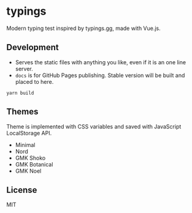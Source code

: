 # typings

Modern typing test inspired by typings.gg, made with Vue.js.

## Development

- Serves the static files with anything you like, even if it is an one line server.
- `docs` is for GitHub Pages publishing. Stable version will be built and placed to here.

```shell
yarn build
```

## Themes

Theme is implemented with CSS variables and saved with JavaScript LocalStorage API.

- Minimal
- Nord
- GMK Shoko
- GMK Botanical
- GMK Noel

## License

MIT
